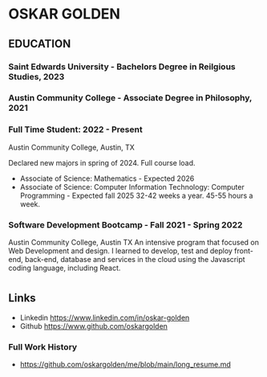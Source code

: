 
# OSKAR GOLDEN 

## EDUCATION

### Saint Edwards University - Bachelors Degree in Reilgious Studies, 2023

### Austin Community College - Associate Degree in Philosophy, 2021

### Full Time Student: 2022 - Present

Austin Community College, Austin, TX

Declared new majors in spring of 2024. Full course load.

- Associate of Science: Mathematics - Expected 2026
- Associate of Science: Computer Information Technology: Computer Programming - Expected fall 2025 32-42 weeks a year. 45-55 hours a week.

### Software Development Bootcamp - Fall 2021 - Spring 2022

Austin Community College, Austin TX
An intensive program that focused on Web Development and design. I learned to develop, test and deploy front-end, back-end, database and services in the cloud using the Javascript coding language, including React.


#

## Links

- Linkedin <https://www.linkedin.com/in/oskar-golden>
- Github <https://www.github.com/oskargolden>


### Full Work History

- <https://github.com/oskargolden/me/blob/main/long_resume.md>
